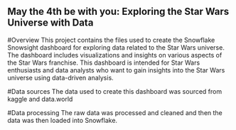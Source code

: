 ## May the 4th be with you: Exploring the Star Wars Universe with Data

#Overview
This project contains the files used to create the Snowflake Snowsight dashboard for exploring data related to the Star Wars universe. 
The dashboard includes visualizations and insights on various aspects of the Star Wars franchise.
This dashboard is intended for Star Wars enthusiasts and data analysts who want to gain insights into the Star Wars universe using data-driven analysis.

#Data sources
The data used to create this dashboard was sourced from kaggle and data.world

#Data processing
The raw data was processed and cleaned and then the data was then loaded into Snowflake.









